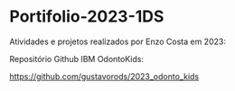 # Portifolio-2023-1DS
Atividades e projetos realizados por Enzo Costa em 2023:

Repositório Github IBM OdontoKids:

<https://github.com/gustavorods/2023_odonto_kids>
